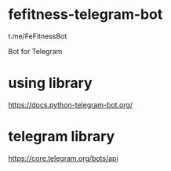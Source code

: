 # fefitness-telegram-bot

t.me/FeFitnessBot

Bot for Telegram

# using library

https://docs.python-telegram-bot.org/

# telegram library

https://core.telegram.org/bots/api
